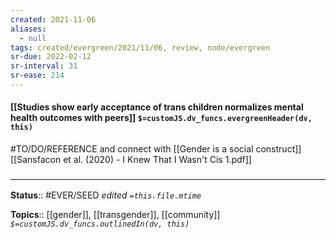 ```yaml
---
created: 2021-11-06 
aliases:
  - null
tags: created/evergreen/2021/11/06, review, node/evergreen
sr-due: 2022-02-12
sr-interval: 31
sr-ease: 214
---
```


#### [[Studies show early acceptance of trans children normalizes mental health outcomes with peers]] `$=customJS.dv_funcs.evergreenHeader(dv, this)`

#TO/DO/REFERENCE and connect with [[Gender is a social construct]]
[[Sansfacon et al. (2020) - I Knew That I Wasn't Cis 1.pdf]] 

### <hr class="footnote"/>

**Status**:: #EVER/SEED 
*edited `=this.file.mtime`*

**Topics**:: [[gender]], [[transgender]], [[community]]
*`$=customJS.dv_funcs.outlinedIn(dv, this)`*
